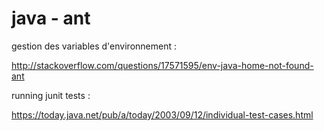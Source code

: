 # java - ant

gestion des variables d'environnement :

http://stackoverflow.com/questions/17571595/env-java-home-not-found-ant

running junit tests :

https://today.java.net/pub/a/today/2003/09/12/individual-test-cases.html
